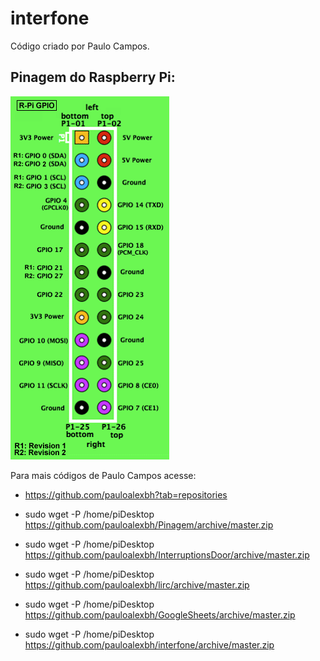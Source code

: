 # interfone
Código criado por Paulo Campos.

## Pinagem do Raspberry Pi:

![Pinagem](/Imagens/Pinagem_rev_1.png)

Para mais códigos de Paulo Campos acesse:

* https://github.com/pauloalexbh?tab=repositories

* sudo wget -P /home/piDesktop https://github.com/pauloalexbh/Pinagem/archive/master.zip

* sudo wget -P /home/piDesktop https://github.com/pauloalexbh/InterruptionsDoor/archive/master.zip

* sudo wget -P /home/piDesktop https://github.com/pauloalexbh/lirc/archive/master.zip

* sudo wget -P /home/piDesktop https://github.com/pauloalexbh/GoogleSheets/archive/master.zip

* sudo wget -P /home/piDesktop https://github.com/pauloalexbh/interfone/archive/master.zip
